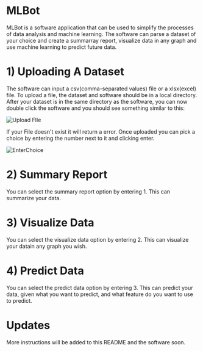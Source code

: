 # MLBot


MLBot is a software application that can be used to simplify the processes of data analysis and machine learning. The software can parse a dataset of your choice and 
create a summarray report, visualize data in any graph and use machine learning to predict future data.



# 1) Uploading A Dataset

The software can input a csv(comma-separated values) file or a xlsx(excel) file. To upload a file, the dataset and software should be in a local directory. After your 
dataset is in the same directory as the software, you can now double click the software and you should see something similar to this:


![Upload FIle](https://user-images.githubusercontent.com/73777608/200693442-590f8793-e20c-4561-b8ff-308e9f047131.PNG)

If your File doesn't exist it will return a error. Once uploaded you can pick a choice by entering the number next to it and clicking enter.

![EnterChoice](https://user-images.githubusercontent.com/73777608/200694514-424d7366-6ae2-47bc-98ff-d7ccb0e8f071.PNG)


# 2) Summary Report

You can select the summary report option by entering 1. This can summarize your data.

# 3) Visualize Data

You can select the visualize data option by entering 2. This can visualize your datain any graph you wish.

# 4) Predict Data

You can select the predict data option by entering 3. This can predict your data, given what you want to predict, and what feature do you want to use to predict.


# Updates

More instructions will be added to this README and the software soon.
